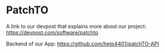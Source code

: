 # PatchTO
A link to our devpost that explains more about our project: https://devpost.com/software/patchto

Backend of our App: https://github.com/hetp4401/patchTO-API

